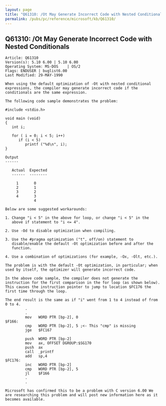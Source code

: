 ```yaml
---
layout: page
title: "Q61310: /Ot May Generate Incorrect Code with Nested Conditionals"
permalink: /pubs/pc/reference/microsoft/kb/Q61310/
---
```


## Q61310: /Ot May Generate Incorrect Code with Nested Conditionals

	Article: Q61310
	Version(s): 5.10 6.00 | 5.10 6.00
	Operating System: MS-DOS    | OS/2
	Flags: ENDUSER | buglist6.00
	Last Modified: 29-MAY-1990
	
	When using the default optimization of -Ot with nested conditional
	expressions, the compiler may generate incorrect code if the
	conditionals are the same expression.
	
	The following code sample demonstrates the problem:
	
	#include <stdio.h>
	
	void main (void)
	{
	   int i;
	
	   for ( i = 0; i < 5; i++)
	      if (i < 5)
	         printf ("%d\n", i);
	}
	
	Output
	------
	
	   Actual  Expected
	   ------  --------
	
	     1       0
	     2       1
	     3       2
	     4       3
	             4
	
	Below are some suggested workarounds:
	
	1. Change "i < 5" in the above for loop, or change "i < 5" in the
	   above if statement to "i <= 4".
	
	2. Use -Od to disable optimization when compiling.
	
	3. Use the #pragma optimization ("t", off/on) statement to
	   disable/enable the default -Ot optimization before and after the
	   function.
	
	4. Use a combination of optimizations (for example, -Ox, -Olt, etc.).
	
	The problem is with the default -Ot optimization, in particular; when
	used by itself, the optimizer will generate incorrect code.
	
	In the above code sample, the compiler does not generate the
	instruction for the first comparison in the for loop (as shown below).
	This causes the instruction pointer to jump to location $FC176 the
	first time through the loop.
	
	The end result is the same as if "i" went from 1 to 4 instead of from
	0 to 4.
	         .
	         .
	         mov   WORD PTR [bp-2], 0
	$F166:
	         cmp   WORD PTR [bp-2], 5 ;<- This "cmp" is missing
	         jge   $FC167
	
	         push  WORD PTR [bp-2]
	         mov   ax, OFFSET DGROUP:$SG170
	         push  ax
	         call  _printf
	         add   sp,4
	$FC176:
	         inc   WORD PTR [bp-2]
	         cmp   WORD PTR [bp-2], 5
	         jl    $F166
	         .
	         .
	
	Microsoft has confirmed this to be a problem with C version 6.00 We
	are researching this problem and will post new information here as it
	becomes available.
